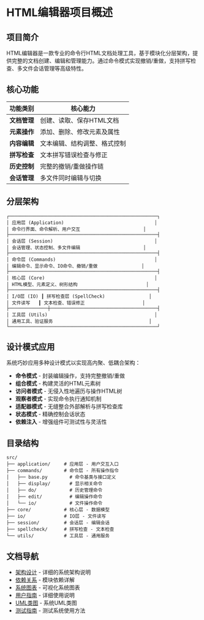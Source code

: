 # HTML编辑器项目概述

## 项目简介

HTML编辑器是一款专业的命令行HTML文档处理工具，基于模块化分层架构，提供完整的文档创建、编辑和管理能力。通过命令模式实现撤销/重做，支持拼写检查、多文件会话管理等高级特性。

## 核心功能

| 功能类别 | 核心能力 |
|---------|---------|
| **文档管理** | 创建、读取、保存HTML文档 |
| **元素操作** | 添加、删除、修改元素及属性 |
| **内容编辑** | 文本编辑、结构调整、格式控制 |
| **拼写检查** | 文本拼写错误检查与修正 |
| **历史控制** | 完整的撤销/重做操作链 |
| **会话管理** | 多文件同时编辑与切换 |

## 分层架构

```
┌──────────────────────────────────────────────────────┐
│ 应用层 (Application)                                 │
│ 命令行界面、命令解析、用户交互                       │
├──────────────────────────────────────────────────────┤
│ 会话层 (Session)                                     │
│ 会话管理、状态控制、多文件编辑                       │
├──────────────────────────────────────────────────────┤
│ 命令层 (Commands)                                    │
│ 编辑命令、显示命令、IO命令、撤销/重做                │
├──────────────────────────────────────────────────────┤
│ 核心层 (Core)                                        │
│ HTML模型、元素定义、树形结构                         │
├──────────────────────────────────────────────────────┤
│ I/O层 (IO) ┃ 拼写检查层 (SpellCheck)                │
│ 文件读写   ┃ 文本检查、错误修正                     │
├──────────────┼───────────────────────────────────────┤
│ 工具层 (Utils)                                       │
│ 通用工具、验证服务                                   │
└──────────────────────────────────────────────────────┘
```

## 设计模式应用

系统巧妙应用多种设计模式以实现高内聚、低耦合架构：

- **命令模式** - 封装编辑操作，支持完整撤销/重做
- **组合模式** - 构建灵活的HTML元素树
- **访问者模式** - 无侵入性地遍历与操作HTML树
- **观察者模式** - 实现命令执行通知机制
- **适配器模式** - 无缝整合外部解析与拼写检查库
- **状态模式** - 精确控制会话状态
- **依赖注入** - 增强组件可测试性与灵活性

## 目录结构

```
src/
├── application/     # 应用层 - 用户交互入口
├── commands/        # 命令层 - 所有操作指令
│   ├── base.py        # 命令基类与接口定义
│   ├── display/       # 显示相关命令
│   ├── do/            # 历史管理命令
│   ├── edit/          # 编辑操作命令
│   └── io/            # 文件操作命令
├── core/            # 核心层 - 数据模型
├── io/              # IO层 - 文件读写
├── session/         # 会话层 - 编辑会话
├── spellcheck/      # 拼写检查 - 文本检查
└── utils/           # 工具层 - 通用服务
```

## 文档导航

- [架构设计](architecture.md) - 详细的系统架构说明
- [依赖关系](detailed_dependencies.md) - 模块依赖详解
- [系统图表](complete_project_diagram.md) - 可视化系统图表
- [用户指南](USER_GUIDE.md) - 详细使用说明
- [UML类图](../system_architecture.puml) - 系统UML类图
- [测试指南](../README_TESTING.md) - 测试系统使用方法
